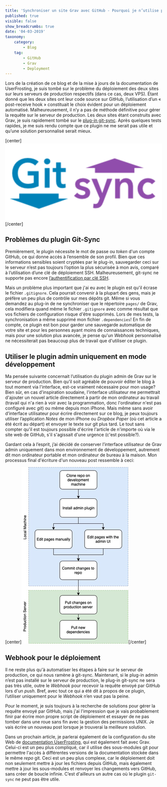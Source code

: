 ```yaml
---
title: 'Synchroniser un site Grav avec GitHub - Pourquoi je n’utilise pas le plugin git-sync'
published: true
visible: false
show_breadcrumbs: true
date: '04-03-2019'
taxonomy:
    category:
        - Blog
    tag:
        - GitHub
        - Grav
        - Deployment
---
```


Lors de la création de ce blog et de la mise à jours de la documentation de UserFrosting, je suis tombé sur le problème du déploiement des deux sites sur leurs serveurs de production respectifs (dans ce cas, deux VPS). Étant donné que les deux sites ont leur code source sur GitHub, l’utilisation d’un « post-receive hook » constituait le choix évident pour un déploiement automatisé. Malheureusement, il n’y a pas de méthode définitive pour gérer la requête sur le serveur de production. Les deux sites étant construits avec Grav, je suis rapidement tombé sur le [plug-in git-sync](https://github.com/trilbymedia/grav-plugin-git-sync). Après quelques tests rapides, je me suis rendu compte que ce plugin ne me serait pas utile et qu’une solution personnalisé serait mieux.

[center]![](01.gitsync-logo.png)[/center]

## Problèmes du plugin Git-Sync

Premièrement, le plugin nécessite le mot de passe ou _token_ d'un compte GitHub, ce qui donne accès à l’ensemble de son profil. Bien que ces informations sensibles soient cryptées par le plug-in, sauvegarder ceci sur le serveur n’est pas toujours l’option la plus sécurisée à mon avis, comparé à l’utilisation d’une clé de déploiement SSH. Malheureusement, git-sync ne supporte pas encore [l’authentification par clé SSH](https://github.com/trilbymedia/grav-plugin-git-sync/issues/110).

Mais un problème plus important que j'ai eu avec le plugin est qu'il écrase le fichier `.gitignore`. Cela pourrait convenir à la plupart des gens, mais je préfère un peu plus de contrôle sur mes dépôts git. Même si vous demandez au plug-in de ne synchroniser que le répertoire `pages/` de Grav, cela modifiera quand même le fichier `.gitignore` avec comme résultat que vos fichiers de configuration risque d'être supprimés. Lors de mes tests, la synchronisation a même supprimé mon fichier `.dependencies`! En fin de compte, ce plugin est bon pour garder une sauvegarde automatique de votre site et pour les personnes ayant moins de connaissances techniques, mais pour une solution plus avancée, je pense qu'un _Webhook_ personnalisé ne nécessiterait pas beaucoup plus de travail que d'utiliser ce plugin.

## Utiliser le plugin admin uniquement en mode développement

Ma pensée suivante concernait l’utilisation du plugin admin de Grav sur le serveur de production. Bien qu’il soit agréable de pouvoir éditer le blog à tout moment via l'interface, est-ce vraiment nécessaire pour mon usage? Bien sûr, en cas d'inspiration soudaine, l'interface utilisateur me permettrait d'ajouter un nouvel article directement à partir de mon ordinateur au travail (travail qui n'a rien à voir avec la programmation, donc l'ordinateur n'est pas configuré avec _git_) ou même depuis mon iPhone. Mais même sans avoir d’interface utilisateur pour écrire directement sur ce blog, je peux toujours utiliser l’application _Notes_ de mon iPhone ou _Dropbox Paper_ (où cet article a été écrit au départ) et envoyer le texte sur git plus tard. Le tout sans compter qu'il est toujours possible d'écrire l'article de n'importe où via le site web de GitHub, s'il s'agissait d'une urgence (c'est possible?).

Gardant cela à l’esprit, j’ai décidé de conserver l’interface utilisateur de Grav admin uniquement dans mon environnement de développement, autrement dit mon ordinateur portable et mon ordinateur de bureau à la maison. Mon processus final d'écriture d'un nouveau post ressemble à ceci:

[center]![](diagram.jpg)[/center]

## Webhook pour le déploiement

Il ne reste plus qu'à automatiser les étapes à faire sur le serveur de production, ce qui nous ramène à git-sync. Maintenant, si le plug-in admin n’est pas installé sur le serveur de production, le plug-in git-sync ne sera pas très utile, outre le _Webhook_ pour recevoir la requête envoyé par GitHub lors d'un _push_. Bref, avec tout ce qui a été dit à propos de ce plugin, l’utiliser uniquement pour le _Webhook_ n’en vaut pas la peine.

Pour le moment, je suis toujours à la recherche de solutions pour gérer la requête envoyé par GitHub, mais j'ai l'impression que je vais probablement finir par écrire mon propre script de déploiement et essayer de ne pas tomber dans une roue sans fin avec la gestion des permissions UNIX. Je vais écrire un nouveau post lorsque je trouverai la meilleure solution.

Dans un prochain article, je parlerai également de la configuration du site Web de [documentation UserFrosting](https://learn.userfrosting.com), qui est également fait avec Grav. Celui-ci est un peu plus compliqué, car il utilise des sous-modules git pour permettre l'accès à différentes versions de la documentation stockée dans le même _repo_ git. Ceci est un peu plus complexe, car le déploiement doit non seulement mettre à jour les fichiers depuis GitHub, mais également mettre à jour les sous-modules et renvoyer les changements vers GitHub, sans créer de boucle infinie. C’est d'ailleurs un autre cas où le plugin `git-sync` ne peut pas être utile.
